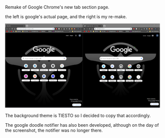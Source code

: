 Remake of Google Chrome's new tab section page.

the left is google's actual page, and the right is my re-make.

![comparison picture](/comparison_picture.PNG)

The background theme is TIESTO so I decided to copy that accordingly.

The google doodle notifier has also been developed, although on the day of the screenshot, the notifier was no longer there.
